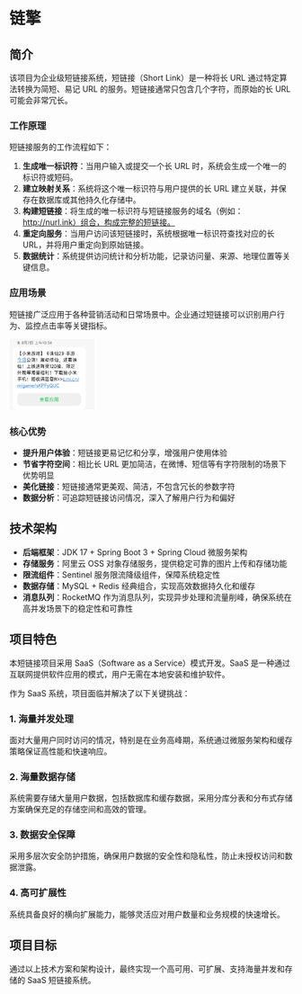 # 链擎

## 简介

该项目为企业级短链接系统，短链接（Short Link）是一种将长 URL 通过特定算法转换为简短、易记 URL 的服务。短链接通常只包含几个字符，而原始的长 URL 可能会非常冗长。

### 工作原理

短链接服务的工作流程如下：

1. **生成唯一标识符**：当用户输入或提交一个长 URL 时，系统会生成一个唯一的标识符或短码。
2. **建立映射关系**：系统将这个唯一标识符与用户提供的长 URL 建立关联，并保存在数据库或其他持久化存储中。
3. **构建短链接**：将生成的唯一标识符与短链接服务的域名（例如：http://nurl.ink）组合，构成完整的短链接。
4. **重定向服务**：当用户访问该短链接时，系统根据唯一标识符查找对应的长 URL，并将用户重定向到原始链接。
5. **数据统计**：系统提供访问统计和分析功能，记录访问量、来源、地理位置等关键信息。

### 应用场景

短链接广泛应用于各种营销活动和日常场景中。企业通过短链接可以识别用户行为、监控点击率等关键指标。

<div align="left">
  <img src="https://raw.githubusercontent.com/ACYG7054/shortlink/b361c5efe5f7d3e28b85c909822caf432e32bb59/project/src/main/resources/static/images/a9380702586354144187667aa9afe960.jpg" width="30%" alt="短链接应用场景示例">
</div>

### 核心优势

- **提升用户体验**：短链接更易记忆和分享，增强用户使用体验
- **节省字符空间**：相比长 URL 更加简洁，在微博、短信等有字符限制的场景下优势明显
- **美化链接**：短链接通常更美观、简洁，不包含冗长的参数字符
- **数据分析**：可追踪短链接访问情况，深入了解用户行为和偏好

## 技术架构

- **后端框架**：JDK 17 + Spring Boot 3 + Spring Cloud 微服务架构
- **存储服务**：阿里云 OSS 对象存储服务，提供稳定可靠的图片上传和存储功能
- **限流组件**：Sentinel 服务限流降级组件，保障系统稳定性
- **数据存储**：MySQL + Redis 经典组合，实现高效数据持久化和缓存
- **消息队列**：RocketMQ 作为消息队列，实现异步处理和流量削峰，确保系统在高并发场景下的稳定性和可靠性


## 项目特色

本短链接项目采用 SaaS（Software as a Service）模式开发。SaaS 是一种通过互联网提供软件应用的模式，用户无需在本地安装和维护软件。

作为 SaaS 系统，项目面临并解决了以下关键挑战：

### 1. 海量并发处理
面对大量用户同时访问的情况，特别是在业务高峰期，系统通过微服务架构和缓存策略保证高性能和快速响应。

### 2. 海量数据存储
系统需要存储大量用户数据，包括数据库和缓存数据，采用分库分表和分布式存储方案确保充足的存储空间和高效的管理。

### 3. 数据安全保障
采用多层次安全防护措施，确保用户数据的安全性和隐私性，防止未授权访问和数据泄露。

### 4. 高可扩展性
系统具备良好的横向扩展能力，能够灵活应对用户数量和业务规模的快速增长。

## 项目目标

通过以上技术方案和架构设计，最终实现一个高可用、可扩展、支持海量并发和存储的 SaaS 短链接系统。
